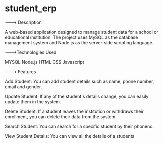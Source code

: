 # student_erp

---> Description

A web-based application designed to manage student data for a school or educational institution. 
The project uses MySQL as the database management system and Node.js as the server-side scripting language.


--->Technologies Used

MYSQL
Node.js
HTML
CSS
Javascript

---> Features

Add Student: You can add student details such as name, phone number, email and gender.

Update Student: If any of the student's details change, you can easily update them in the system.

Delete Student: If a student leaves the institution or withdraws their enrollment, you can delete their data from the system.

Search Student: You can search for a specific student by their phoneno. 

View Student Details: You can view all the details of a students
